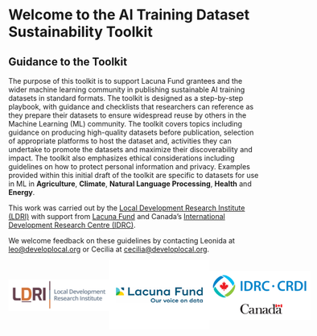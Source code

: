 # Welcome to the AI Training Dataset Sustainability Toolkit
## Guidance to the Toolkit

The purpose of this toolkit is to support Lacuna Fund grantees and the wider machine learning community in publishing sustainable AI training datasets in standard formats. The toolkit is designed as a step-by-step playbook, with guidance and checklists that researchers can reference as they prepare their datasets to ensure widespread reuse by others in the Machine Learning (ML) community.  The toolkit covers topics including guidance on producing high-quality datasets before publication, selection of appropriate platforms to host the dataset and, activities they can undertake to promote the datasets and maximize their discoverability and impact. The toolkit also  emphasizes ethical considerations including guidelines on how to protect personal information and privacy. Examples provided within this initial draft of the toolkit are specific to datasets for use in ML in **Agriculture**, **Climate**, **Natural Language Processing**, **Health** and **Energy**. 

This work was carried out by the [Local Development Research Institute (LDRI)](https://www.developlocal.org/) with support from [Lacuna Fund](https://lacunafund.org/) and Canada’s [International Development Research Centre (IDRC)](https://idrc-crdi.ca/en).

We welcome feedback on these guidelines by contacting Leonida at [leo@developlocal.org](mailto:leo@developlocal.org)  or Cecilia at [cecilia@developlocal.org](mailto:cecilia@developlocal.org).


<div style="display: flex; justify-content: space-around; align-items: center;">
    <img src="/assets/images/LDRI.png" alt="Logo 1" width="200">
    <img src="/assets/images/lacuna.png" alt="Logo 2" width="200">
    <img src="/assets/images/IDRC.png" alt="Logo 3" width="200">
</div>